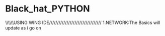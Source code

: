 # Black_hat_PYTHON

\\\\\\\\\\\USING WING IDE/////////////////////////////////
1.NETWORK:The Basics
will update as i go on
